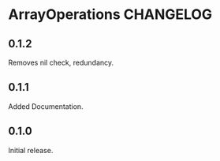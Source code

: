 # ArrayOperations CHANGELOG

## 0.1.2

Removes nil check, redundancy.

## 0.1.1

Added Documentation.

## 0.1.0

Initial release.
